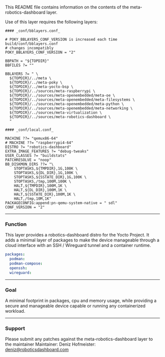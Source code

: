 This README file contains information on the contents of the meta-robotics-dashboard layer.

Use of this layer requires the following layers:


```bitbake
#### _conf/bblayers.conf_

# POKY_BBLAYERS_CONF_VERSION is increased each time build/conf/bblayers.conf
# changes incompatibly
POKY_BBLAYERS_CONF_VERSION = "2"

BBPATH = "${TOPDIR}"
BBFILES ?= ""

BBLAYERS ?= " \
  ${TOPDIR}/../meta \
  ${TOPDIR}/../meta-poky \
  ${TOPDIR}/../meta-yocto-bsp \
  ${TOPDIR}/../sources/meta-raspberrypi \
  ${TOPDIR}/../sources/meta-openembedded/meta-oe \
  ${TOPDIR}/../sources/meta-openembedded/meta-filesystems \
  ${TOPDIR}/../sources/meta-openembedded/meta-python \
  ${TOPDIR}/../sources/meta-openembedded/meta-networking \
  ${TOPDIR}/../sources/meta-virtualization \
  ${TOPDIR}/../sources/meta-robotics-dashboard \
  "
```

```bitbake
#### _conf/local.conf_

MACHINE ??= "qemux86-64"
# MACHINE ??= "raspberrypi4-64"
DISTRO ?= "robotics-dashboard"
EXTRA_IMAGE_FEATURES ?= "debug-tweaks"
USER_CLASSES ?= "buildstats"
PATCHRESOLVE = "noop"
BB_DISKMON_DIRS ??= "\
    STOPTASKS,${TMPDIR},1G,100K \
    STOPTASKS,${DL_DIR},1G,100K \
    STOPTASKS,${SSTATE_DIR},1G,100K \
    STOPTASKS,/tmp,100M,100K \
    HALT,${TMPDIR},100M,1K \
    HALT,${DL_DIR},100M,1K \
    HALT,${SSTATE_DIR},100M,1K \
    HALT,/tmp,10M,1K"
PACKAGECONFIG:append:pn-qemu-system-native = " sdl"
CONF_VERSION = "2"
```

---

### Function

This layer provides a robotics-dashboard distro for the Yocto Project. It adds a minimal layer of packages to make the device
manageable through a cloud interface with an SSH / Wireguard tunnel and a container runtime.

```yaml
packages:
  podman:
  podman-compose:
  openssh:
  wireguard:
```

---

### Goal

A minimal footprint in packages, cpu and memory usage, while providing a secure and manageable device capable or running any containerized workload.

---

### Support

Please submit any patches against the meta-robotics-dashboard layer to the maintainer
Maintainer: Deniz Hofmeister: deniz@roboticsdashboard.com
